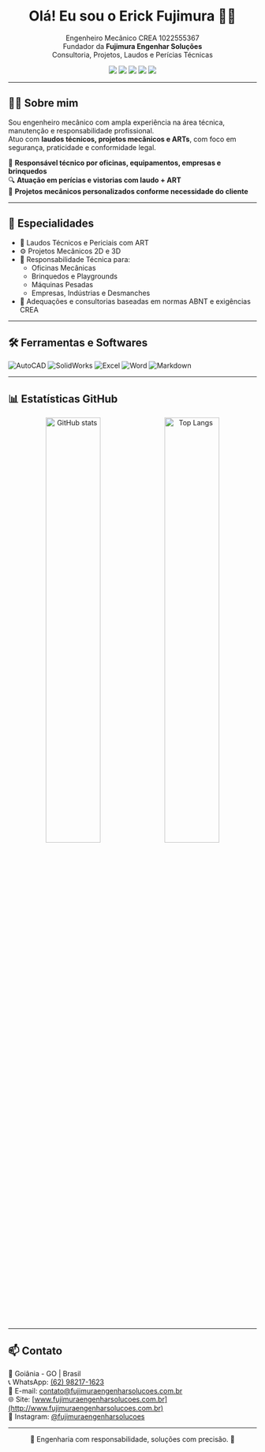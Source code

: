 <h1 align="center">Olá! Eu sou o Erick Fujimura 👨‍🔧</h1>

<p align="center">
Engenheiro Mecânico CREA 1022555367<br>
Fundador da <strong>Fujimura Engenhar Soluções</strong><br>
Consultoria, Projetos, Laudos e Perícias Técnicas
</p>

<p align="center">
  <a href="mailto:contato@fujimuraengenharsolucoes.com.br"><img src="https://img.shields.io/badge/email-contato%40fujimuraengenharsolucoes.com.br-blue?style=flat-square&logo=gmail"></a>
  <a href="https://wa.me/5562982171623"><img src="https://img.shields.io/badge/WhatsApp-Contato-25D366?style=flat-square&logo=whatsapp&logoColor=white"></a>
  <a href="https://www.linkedin.com/in/erickfujimura"><img src="https://img.shields.io/badge/LinkedIn-ErickFujimura-blue?style=flat-square&logo=linkedin"></a>
  <a href="https://www.instagram.com/fujimuraengenharsolucoes"><img src="https://img.shields.io/badge/Instagram-@fujimuraengenharsolucoes-E4405F?style=flat-square&logo=instagram&logoColor=white"></a>
  <a href="https://www.fujimuraengenharsolucoes.com.br"><img src="https://img.shields.io/badge/Site-FujimuraEngenharSoluções-0A66C2?style=flat-square&logo=google-chrome"></a>
</p>

---

## 👨‍💼 Sobre mim

Sou engenheiro mecânico com ampla experiência na área técnica, manutenção e responsabilidade profissional.  
Atuo com **laudos técnicos, projetos mecânicos e ARTs**, com foco em segurança, praticidade e conformidade legal.

🚗 **Responsável técnico por oficinas, equipamentos, empresas e brinquedos**  
🔍 **Atuação em perícias e vistorias com laudo + ART**  
🔩 **Projetos mecânicos personalizados conforme necessidade do cliente**

---

## 🔧 Especialidades

- 📝 Laudos Técnicos e Periciais com ART
- ⚙️ Projetos Mecânicos 2D e 3D
- 🧾 Responsabilidade Técnica para:
  - Oficinas Mecânicas
  - Brinquedos e Playgrounds
  - Máquinas Pesadas
  - Empresas, Indústrias e Desmanches
- 📐 Adequações e consultorias baseadas em normas ABNT e exigências CREA

---

## 🛠️ Ferramentas e Softwares

![AutoCAD](https://img.shields.io/badge/-AutoCAD-DD0031?style=for-the-badge&logo=autodesk&logoColor=white)
![SolidWorks](https://img.shields.io/badge/-SolidWorks-C41E1E?style=for-the-badge&logo=solidworks&logoColor=white)
![Excel](https://img.shields.io/badge/-Excel-217346?style=for-the-badge&logo=microsoft-excel&logoColor=white)
![Word](https://img.shields.io/badge/-Word-2B579A?style=for-the-badge&logo=microsoft-word&logoColor=white)
![Markdown](https://img.shields.io/badge/-Markdown-000000?style=for-the-badge&logo=markdown)

---

## 📊 Estatísticas GitHub

<p align="center">
  <img src="https://github-readme-stats.vercel.app/api?username=erickfujimura&show_icons=true&theme=tokyonight" alt="GitHub stats" width="47%"/> 
  <img src="https://github-readme-stats.vercel.app/api/top-langs/?username=erickfujimura&layout=compact&theme=tokyonight" alt="Top Langs" width="47%"/>
</p>

---

## 📫 Contato

📍 Goiânia - GO | Brasil  
📞 WhatsApp: [(62) 98217-1623](https://wa.me/5562982171623)  
📧 E-mail: contato@fujimuraengenharsolucoes.com.br  
🌐 Site: [www.fujimuraengenharsolucoes.com.br](http://www.fujimuraengenharsolucoes.com.br)  
📸 Instagram: [@fujimuraengenharsolucoes](https://www.instagram.com/fujimuraengenharsolucoes)

---

<p align="center">
🔹 Engenharia com responsabilidade, soluções com precisão. 🔹
</p>
